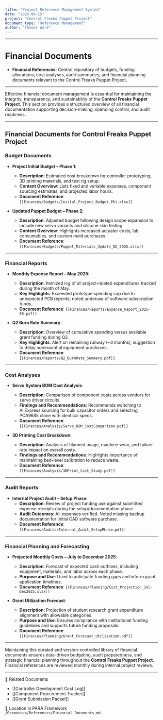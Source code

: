 ```yaml
---
title: "Project Reference Management System"
date: "2025-06-15"
project: "Control Freaks Puppet Project"
document_type: "Reference Management"
author: "Thomas Ware"
---
```

---
# Financial Documents

- **Financial References**: Central repository of budgets, funding allocations, cost analyses, audit summaries, and financial planning documents relevant to the Control Freaks Puppet Project.

---
Effective financial document management is essential for maintaining the integrity, transparency, and sustainability of the **Control Freaks Puppet Project**. This section provides a structured overview of all financial documentation supporting decision-making, spending control, and audit readiness.

---

## Financial Documents for Control Freaks Puppet Project

### Budget Documents

- **Project Initial Budget – Phase 1**:
  - **Description**: Estimated cost breakdown for controller prototyping, 3D printing materials, and test rig setup.
  - **Content Overview**: Lists fixed and variable expenses, component sourcing estimates, and projected labor hours.
  - **Document Reference**: `[[Finances/Budgets/Initial_Project_Budget_Ph1.xlsx]]`

- **Updated Puppet Budget – Phase 2**:
  - **Description**: Adjusted budget following design scope expansion to include new servo variants and silicone skin testing.
  - **Content Overview**: Highlights increased actuator costs, lab consumables, and custom mold purchases.
  - **Document Reference**: `[[Finances/Budgets/Puppet_Materials_Update_Q2_2025.xlsx]]`

---

### Financial Reports

- **Monthly Expense Report – May 2025**:
  - **Description**: Itemized log of all project-related expenditures tracked during the month of May.
  - **Key Highlights**: Exceeded prototype spending cap due to unexpected PCB reprints; noted underuse of software subscription funds.
  - **Document Reference**: `[[Finances/Reports/Expense_Report_2025-05.pdf]]`

- **Q2 Burn Rate Summary**:
  - **Description**: Overview of cumulative spending versus available grant funding during Q2.
  - **Key Highlights**: Alert on remaining runway (~3 months); suggestion to delay nonessential equipment purchases.
  - **Document Reference**: `[[Finances/Reports/Q2_BurnRate_Summary.pdf]]`

---

### Cost Analyses

- **Servo System BOM Cost Analysis**:
  - **Description**: Comparison of component costs across vendors for servo driver circuits.
  - **Findings and Recommendations**: Recommends switching to AliExpress sourcing for bulk capacitor orders and selecting PCA9685 clone with identical specs.
  - **Document Reference**: `[[Finances/Analysis/Servo_BOM_CostComparison.pdf]]`

- **3D Printing Cost Breakdown**:
  - **Description**: Analysis of filament usage, machine wear, and failure rate impact on overall costs.
  - **Findings and Recommendations**: Highlights importance of maintaining bed-level calibration to reduce waste.
  - **Document Reference**: `[[Finances/Analysis/3DPrint_Cost_Study.pdf]]`

---

### Audit Reports

- **Internal Project Audit – Setup Phase**:
  - **Description**: Review of project funding use against submitted expense receipts during the setup/documentation phase.
  - **Audit Outcomes**: All expenses verified. Noted missing backup documentation for initial CAD software purchase.
  - **Document Reference**: `[[Finances/Audits/Internal_Audit_SetupPhase.pdf]]`

---

### Financial Planning and Forecasting

- **Projected Monthly Costs – July to December 2025**:
  - **Description**: Forecast of expected cash outflows, including equipment, materials, and labor across each phase.
  - **Purpose and Use**: Used to anticipate funding gaps and inform grant application timelines.
  - **Document Reference**: `[[Finances/Planning/Cost_Projection_Jul-Dec2025.xlsx]]`

- **Grant Utilization Forecast**:
  - **Description**: Projection of student research grant expenditure alignment with allowable categories.
  - **Purpose and Use**: Ensures compliance with institutional funding guidelines and supports future funding proposals.
  - **Document Reference**: `[[Finances/Planning/Grant_Forecast_Utilization.pdf]]`

---

Maintaining this curated and version-controlled library of financial documents ensures data-driven budgeting, audit preparedness, and strategic financial planning throughout the **Control Freaks Puppet Project**. Financial references are reviewed monthly during internal project reviews.

---

🔗 Related Documents  
- [[Controller Development Cost Log]]  
- [[Component Procurement Tracker]]  
- [[Grant Submission Packet]]  

📁 Location in PARA Framework  
`/Resources/References/Financial Documents.md`
